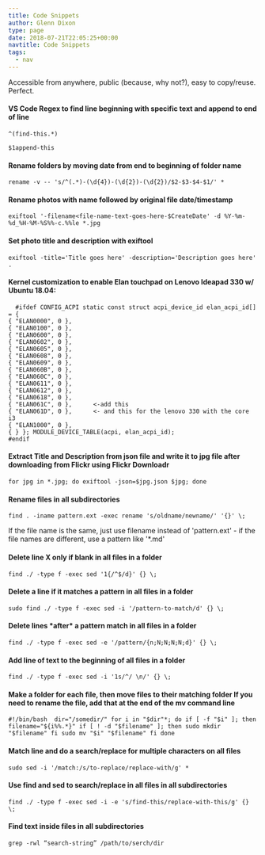 ```yaml
---
title: Code Snippets
author: Glenn Dixon
type: page
date: 2018-07-21T22:05:25+00:00
navtitle: Code Snippets
tags:
  - nav
---
```

Accessible from anywhere, public (because, why not?), easy to copy/reuse. Perfect.

#### VS Code Regex to find line beginning with specific text and append to end of line

    ^(find-this.*)
    
    $1append-this

#### Rename folders by moving date from end to beginning of folder name

    rename -v -- 's/^(.*)-(\d{4})-(\d{2})-(\d{2})/$2-$3-$4-$1/' *

#### Rename photos with name followed by original file date/timestamp

    exiftool '-filename<file-name-text-goes-here-$CreateDate' -d %Y-%m-%d_%H-%M-%S%%-c.%%le *.jpg
    

#### Set photo title and description with exiftool

    exiftool -title='Title goes here' -description='Description goes here' .
    

#### Kernel customization to enable Elan touchpad on Lenovo Ideapad 330 w/ Ubuntu 18.04:

      #ifdef CONFIG_ACPI static const struct acpi_device_id elan_acpi_id[] = {
    { "ELAN0000", 0 },
    { "ELAN0100", 0 },
    { "ELAN0600", 0 },
    { "ELAN0602", 0 },
    { "ELAN0605", 0 },
    { "ELAN0608", 0 },
    { "ELAN0609", 0 },
    { "ELAN060B", 0 },
    { "ELAN060C", 0 },
    { "ELAN0611", 0 },
    { "ELAN0612", 0 },
    { "ELAN0618", 0 },
    { "ELAN061C", 0 },      <-add this 
    { "ELAN061D", 0 },      <- and this for the lenovo 330 with the core i3
    { "ELAN1000", 0 },
    { } }; MODULE_DEVICE_TABLE(acpi, elan_acpi_id);
    #endif
    

#### Extract Title and Description from json file and write it to jpg file after downloading from Flickr using Flickr Downloadr

    for jpg in *.jpg; do exiftool -json=$jpg.json $jpg; done 
    

#### Rename files in all subdirectories

    find . -iname pattern.ext -exec rename 's/oldname/newname/' '{}' \;
    

If the file name is the same, just use filename instead of 'pattern.ext' - if the file names are different, use a pattern like '*.md'

#### Delete line X only if blank in all files in a folder

    find ./ -type f -exec sed '1{/^$/d}' {} \; 
    

#### Delete a line if it matches a pattern in all files in a folder

    sudo find ./ -type f -exec sed -i '/pattern-to-match/d' {} \;  
    

#### Delete lines &#42;after&#42; a pattern match in all files in a folder

    find ./ -type f -exec sed -e '/pattern/{n;N;N;N;N;d}' {} \;  
    

#### Add line of text to the beginning of all files in a folder

    find ./ -type f -exec sed -i '1s/^/ \n/' {} \;  
    

#### Make a folder for each file, then move files to their matching folder If you need to rename the file, add that at the end of the mv command line

    #!/bin/bash  dir="/somedir/" for i in "$dir"*; do if [ -f "$i" ]; then filename="${i%%.*}" if [ ! -d "$filename" ]; then sudo mkdir "$filename" fi sudo mv "$i" "$filename" fi done  
    

#### Match line and do a search/replace for multiple characters on all files

    sudo sed -i '/match:/s/to-replace/replace-with/g' *  
    

#### Use find and sed to search/replace in all files in all subdirectories

    find ./ -type f -exec sed -i -e 's/find-this/replace-with-this/g' {} \; 
    

#### Find text inside files in all subdirectories

    grep -rwl “search-string” /path/to/serch/dir
